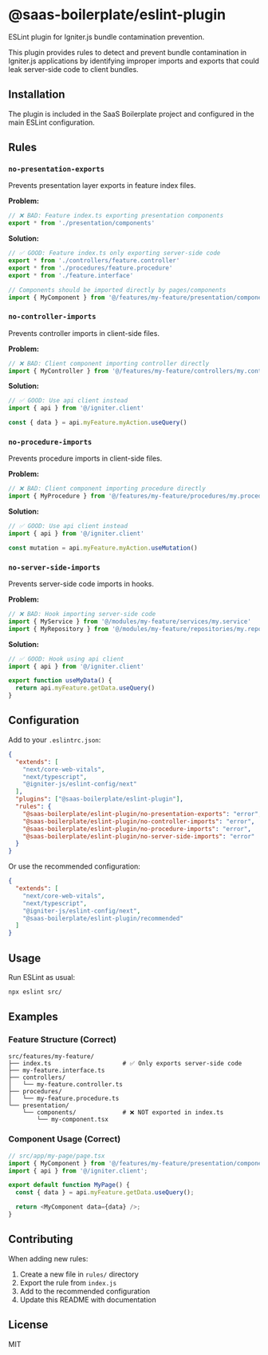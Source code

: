 # @saas-boilerplate/eslint-plugin

ESLint plugin for Igniter.js bundle contamination prevention.

This plugin provides rules to detect and prevent bundle contamination in Igniter.js applications by identifying improper imports and exports that could leak server-side code to client bundles.

## Installation

The plugin is included in the SaaS Boilerplate project and configured in the main ESLint configuration.

## Rules

### `no-presentation-exports`

Prevents presentation layer exports in feature index files.

**Problem:**

```typescript
// ❌ BAD: Feature index.ts exporting presentation components
export * from './presentation/components'
```

**Solution:**

```typescript
// ✅ GOOD: Feature index.ts only exporting server-side code
export * from './controllers/feature.controller'
export * from './procedures/feature.procedure'
export * from './feature.interface'

// Components should be imported directly by pages/components
import { MyComponent } from '@/features/my-feature/presentation/components'
```

### `no-controller-imports`

Prevents controller imports in client-side files.

**Problem:**

```typescript
// ❌ BAD: Client component importing controller directly
import { MyController } from '@/features/my-feature/controllers/my.controller'
```

**Solution:**

```typescript
// ✅ GOOD: Use api client instead
import { api } from '@/igniter.client'

const { data } = api.myFeature.myAction.useQuery()
```

### `no-procedure-imports`

Prevents procedure imports in client-side files.

**Problem:**

```typescript
// ❌ BAD: Client component importing procedure directly
import { MyProcedure } from '@/features/my-feature/procedures/my.procedure'
```

**Solution:**

```typescript
// ✅ GOOD: Use api client instead
import { api } from '@/igniter.client'

const mutation = api.myFeature.myAction.useMutation()
```

### `no-server-side-imports`

Prevents server-side code imports in hooks.

**Problem:**

```typescript
// ❌ BAD: Hook importing server-side code
import { MyService } from '@/modules/my-feature/services/my.service'
import { MyRepository } from '@/modules/my-feature/repositories/my.repository'
```

**Solution:**

```typescript
// ✅ GOOD: Hook using api client
import { api } from '@/igniter.client'

export function useMyData() {
  return api.myFeature.getData.useQuery()
}
```

## Configuration

Add to your `.eslintrc.json`:

```json
{
  "extends": [
    "next/core-web-vitals",
    "next/typescript",
    "@igniter-js/eslint-config/next"
  ],
  "plugins": ["@saas-boilerplate/eslint-plugin"],
  "rules": {
    "@saas-boilerplate/eslint-plugin/no-presentation-exports": "error",
    "@saas-boilerplate/eslint-plugin/no-controller-imports": "error",
    "@saas-boilerplate/eslint-plugin/no-procedure-imports": "error",
    "@saas-boilerplate/eslint-plugin/no-server-side-imports": "error"
  }
}
```

Or use the recommended configuration:

```json
{
  "extends": [
    "next/core-web-vitals",
    "next/typescript",
    "@igniter-js/eslint-config/next",
    "@saas-boilerplate/eslint-plugin/recommended"
  ]
}
```

## Usage

Run ESLint as usual:

```bash
npx eslint src/
```

## Examples

### Feature Structure (Correct)

```
src/features/my-feature/
├── index.ts                    # ✅ Only exports server-side code
├── my-feature.interface.ts
├── controllers/
│   └── my-feature.controller.ts
├── procedures/
│   └── my-feature.procedure.ts
└── presentation/
    └── components/             # ❌ NOT exported in index.ts
        └── my-component.tsx
```

### Component Usage (Correct)

```typescript
// src/app/my-page/page.tsx
import { MyComponent } from '@/features/my-feature/presentation/components/my-component';
import { api } from '@/igniter.client';

export default function MyPage() {
  const { data } = api.myFeature.getData.useQuery();

  return <MyComponent data={data} />;
}
```

## Contributing

When adding new rules:

1. Create a new file in `rules/` directory
2. Export the rule from `index.js`
3. Add to the recommended configuration
4. Update this README with documentation

## License

MIT
